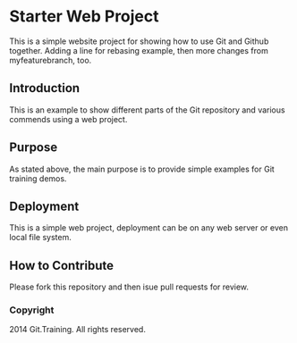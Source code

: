 # Starter Web Project

This is a simple website project for
showing how to use Git and Github together.
Adding a line for rebasing example, then more
changes from myfeaturebranch, too.

## Introduction

This is an example to show different parts of the Git repository 
and various commends using a web project.

## Purpose

As stated above, the main purpose is to provide
simple examples for Git training demos.

## Deployment

This is a simple web project, deployment 
can be on any web server or even local
file system.


## How to Contribute

Please fork this repository and then isue pull requests for 
review.

### Copyright

2014 Git.Training. All rights reserved.